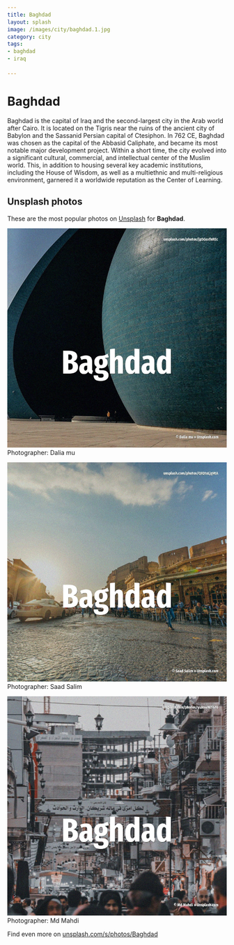 ```yaml
---
title: Baghdad
layout: splash
image: /images/city/baghdad.1.jpg
category: city
tags:
- baghdad
- iraq

---
```

# Baghdad

Baghdad  is the capital of Iraq and the second-largest city in the Arab world after Cairo. It is located on the Tigris near the ruins of the ancient city of Babylon and the Sassanid Persian  capital of Ctesiphon. In 762 CE, Baghdad was chosen as the capital of the Abbasid Caliphate, and became its most notable  major development project. Within a short time, the city evolved into a significant cultural, commercial, and intellectual  center of the Muslim world. This, in addition to housing several key academic institutions, including the House of Wisdom, as  well as a multiethnic and multi-religious environment, garnered it a worldwide reputation as the  Center of Learning. 

 
## Unsplash photos
These are the most popular photos on [Unsplash](https://unsplash.com) for **Baghdad**.
 
![Baghdad](/images/city/baghdad.1.jpg)
Photographer:  Dalia mu
 
![Baghdad](/images/city/baghdad.2.jpg)
Photographer:  Saad Salim
 
![Baghdad](/images/city/baghdad.3.jpg)
Photographer:  Md Mahdi
 
Find even more on [unsplash.com/s/photos/Baghdad](https://unsplash.com/s/photos/Baghdad)
 
